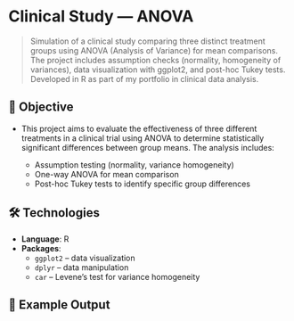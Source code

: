 # Clinical Study — ANOVA

> Simulation of a clinical study comparing three distinct treatment groups using ANOVA (Analysis of Variance) for mean comparisons. The project includes assumption checks (normality, homogeneity of variances), data visualization with ggplot2, and post-hoc Tukey tests. Developed in R as part of my portfolio in clinical data analysis.

## 🎯 Objective

- This project aims to evaluate the effectiveness of three different treatments in a clinical trial using ANOVA to determine statistically significant differences between group means. The analysis includes:
  
   - Assumption testing (normality, variance homogeneity)
   - One-way ANOVA for mean comparison
   - Post-hoc Tukey tests to identify specific group differences

## 🛠️ Technologies

- **Language**: R
- **Packages**:
  - `ggplot2` – data visualization
  - `dplyr` – data manipulation
  - `car` – Levene’s test for variance homogeneity
 
## 📸 Example Output

